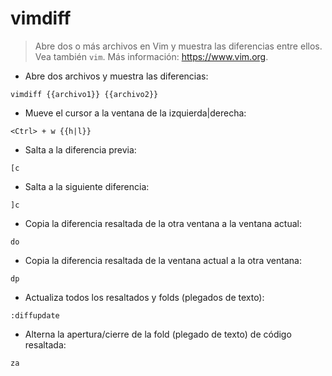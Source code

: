 # vimdiff

> Abre dos o más archivos en Vim y muestra las diferencias entre ellos.
> Vea también `vim`.
> Más información: <https://www.vim.org>.

- Abre dos archivos y muestra las diferencias:

`vimdiff {{archivo1}} {{archivo2}}`

- Mueve el cursor a la ventana de la izquierda|derecha:

`<Ctrl> + w {{h|l}}`

- Salta a la diferencia previa:

`[c`

- Salta a la siguiente diferencia:

`]c`

- Copia la diferencia resaltada de la otra ventana a la ventana actual:

`do`

- Copia la diferencia resaltada de la ventana actual a la otra ventana:

`dp`

- Actualiza todos los resaltados y folds (plegados de texto):

`:diffupdate`

- Alterna la apertura/cierre de la fold (plegado de texto) de código resaltada:

`za`
